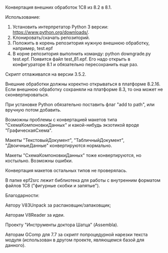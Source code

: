 ﻿Конвертация внешних обработок 1С8 из 8.2 в 8.1.

Использование:

1. Установить интерпретатор Python 3 версии: https://www.python.org/downloads/. 
1. Клонировать/скачать репозиторий.
1. Положить в корень репозитория нужную внешнюю обработку, например, test.epf
1. В корне репозитория выполнить команду: python downgrade.py test.epf. Появится файл test_81.epf. Его надо открыть в конфигураторе 8.1 и обязательно пересохранить еще раз.

Скрипт отлаживался на версии 3.5.2.

Внешние обработки должны коректно открываться в платформе 8.2.16. Если внешнюю обработку сохраняли на платформе 8.3, то она может не сконвертироваться.

При установке Python обязательно поставить флаг "add to path", или вручную потом добавить.

Возможны проблемы с конвертацией макетов типа "СхемаКомпоновкиДанных" и какой-нибудь экзотикой вроде "ГрафическаяСхема".

Макеты "ТекстовыйДокумент", "ТабличныйДокумент", "ДвоичныеДанные" конвертируются нормально.

Макеты "СхемаКомпоновкиДанных" тоже конвертируются, но костыльно. Возможны ошибки.

Конвертация макетов остальных типов не проверялась.

В папке epf2src лежит библиотека для работы с внутренним форматом файлов 1С8 ("фигурные скобки и запятые").


Благодарности:

Автору V83Unpack за распаковщик/запаковщик;

Авторам V8Reader за идеи.

Проекту "Инструменты доктора Шатца" (Assembla).
 
Авторам GComp для 7.7 за скрипт попроцедурной нарезки текста модуля (использован в другом проекте, являющемся базой для данного). 